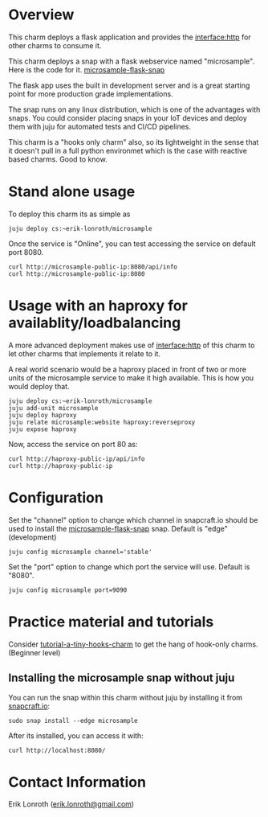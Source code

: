 # Overview
This charm deploys a flask application and provides the [interface:http] for other charms to consume it.

This charm deploys a snap with a flask webservice named "microsample". Here is the code for it. [microsample-flask-snap]

The flask app uses the built in development server and is a great starting point for more production grade implementations. 

The snap runs on any linux distribution, which is one of the advantages with snaps. You could consider placing snaps in your IoT devices and deploy them with juju for automated tests and CI/CD pipelines.

This charm is a "hooks only charm" also, so its lightweight in the sense that it doesn't pull in a full python environmet which is the case with reactive based charms. Good to know.

# Stand alone usage
To deploy this charm its as simple as
```
juju deploy cs:~erik-lonroth/microsample
```
Once the service is "Online", you can test accessing the service on default port 8080.
```
curl http://microsample-public-ip:8080/api/info
curl http://microsample-public-ip:8080
```

# Usage with an haproxy for availablity/loadbalancing
A more advanced deployment makes use of [interface:http] of this charm to let other charms that implements it relate to it. 

A real world scenario would be a haproxy placed in front of two or more units of the microsample service to make it high available. This is how you would deploy that.

```
juju deploy cs:~erik-lonroth/microsample
juju add-unit microsample
juju deploy haproxy
juju relate microsample:website haproxy:reverseproxy
juju expose haproxy
```
Now, access the service on port 80 as:
```
curl http://haproxy-public-ip/api/info
curl http://haproxy-public-ip
```

# Configuration

Set the "channel" option to change which channel in snapcraft.io should be used to install the [microsample-flask-snap](microsample) snap. Default is "edge" (development)

```juju config microsample channel='stable'```

Set the "port" option to change which port the service will use. Default is "8080".

```juju config microsample port=9090```

# Practice material and tutorials

Consider [tutorial-a-tiny-hooks-charm] to get the hang of hook-only charms. (Beginner level)

## Installing the microsample snap without juju
You can run the snap within this charm without juju by installing it from [snapcraft.io]:
```
sudo snap install --edge microsample 
```
After its installed, you can access it with:
```
curl http://localhost:8080/
```


# Contact Information
Erik Lonroth (erik.lonroth@gmail.com)

[interface:http]: https://discourse.jujucharms.com/t/interface-layers/1121
[microsample-flask-snap]: https://github.com/erik78se/microsample-flask-snap
[tutorial-a-tiny-hooks-charm]: https://discourse.jujucharms.com/t/tutorial-a-tiny-hooks-charm/1315
[snapcraft.io]: https://snapcraft.io/